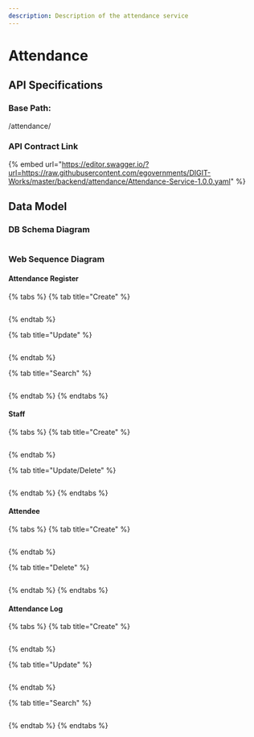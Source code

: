 ```yaml
---
description: Description of the attendance service
---
```


# Attendance

## API Specifications

### Base Path:&#x20;

/attendance/

### API Contract Link

{% embed url="https://editor.swagger.io/?url=https://raw.githubusercontent.com/egovernments/DIGIT-Works/master/backend/attendance/Attendance-Service-1.0.0.yaml" %}

## Data Model

### DB Schema Diagram

<figure><img src="../../../../.gitbook/assets/image (26) (1).png" alt=""><figcaption></figcaption></figure>

### Web Sequence Diagram

#### Attendance Register

{% tabs %}
{% tab title="Create" %}
<figure><img src="../../../../.gitbook/assets/Attendance-Register Create (1).png" alt=""><figcaption></figcaption></figure>


{% endtab %}

{% tab title="Update" %}
<figure><img src="../../../../.gitbook/assets/Attendance-Register Update (1).png" alt=""><figcaption></figcaption></figure>


{% endtab %}

{% tab title="Search" %}
<figure><img src="../../../../.gitbook/assets/Attendance-Register Search (1).png" alt=""><figcaption></figcaption></figure>


{% endtab %}
{% endtabs %}

#### Staff

{% tabs %}
{% tab title="Create" %}
<figure><img src="../../../../.gitbook/assets/Staff Create.png" alt=""><figcaption></figcaption></figure>


{% endtab %}

{% tab title="Update/Delete" %}
<figure><img src="../../../../.gitbook/assets/Staff Delete.png" alt=""><figcaption></figcaption></figure>


{% endtab %}
{% endtabs %}

#### Attendee

{% tabs %}
{% tab title="Create" %}
<figure><img src="../../../../.gitbook/assets/Attendee Create.png" alt=""><figcaption></figcaption></figure>


{% endtab %}

{% tab title="Delete" %}
<figure><img src="../../../../.gitbook/assets/Attendee Delete.png" alt=""><figcaption></figcaption></figure>


{% endtab %}
{% endtabs %}

#### Attendance Log

{% tabs %}
{% tab title="Create" %}
<figure><img src="../../../../.gitbook/assets/Attendance Log Create.png" alt=""><figcaption></figcaption></figure>


{% endtab %}

{% tab title="Update" %}
<figure><img src="../../../../.gitbook/assets/Attendance Log Update.png" alt=""><figcaption></figcaption></figure>


{% endtab %}

{% tab title="Search" %}
<figure><img src="../../../../.gitbook/assets/Attendance Log Search.png" alt=""><figcaption></figcaption></figure>


{% endtab %}
{% endtabs %}


